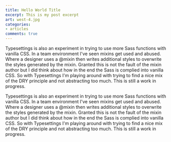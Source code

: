 ```yaml
---
title: Hello World Title
excerpt: This is my post excerpt
art: west-4.jpg
categories:
- articles
comments: true
---
```


<span class=dropcap>T</span>ypesettings is also an experiment in trying to use more Sass functions with vanilla CSS. In a team environment I've seen mixins get used and abused. Where a designer uses a @mixin then writes additional styles to overwrite the styles generated by the mixin. Granted this is not the fault of the mixin author but I did think about how in the end the Sass is complied into vanilla CSS. So with Typesettings I'm playing around with trying to find a nice mix of the DRY principle and not abstracting too much. This is still a work in progress.

Typesettings is also an experiment in trying to use more Sass functions with vanilla CSS. In a team environment I've seen mixins get used and abused. Where a designer uses a @mixin then writes additional styles to overwrite the styles generated by the mixin. Granted this is not the fault of the mixin author but I did think about how in the end the Sass is complied into vanilla CSS. So with Typesettings I'm playing around with trying to find a nice mix of the DRY principle and not abstracting too much. This is still a work in progress.
